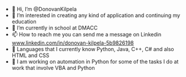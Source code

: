 - 👋 Hi, I’m @DonovanKilpela
- 👀 I’m interested in creating any kind of application and continuing my education 
- 🌱 I’m currently in school at DMACC
- 📫 How to reach me you can send me a message on Linkedin www.linkedin.com/in/donovan-kilpela-5b9826198
- 🥇 Languages that I currently know Python, Java, C++, C# and also HTML and CSS
- 🧪 I am working on automation in Python for some of the tasks I do at work that involve VBA and Python 

<!---
DonovanKilpela/DonovanKilpela is a ✨ special ✨ repository because its `README.md` (this file) appears on your GitHub profile.
You can click the Preview link to take a look at your changes.
--->
